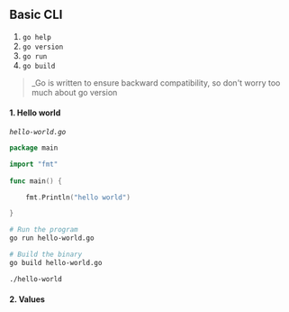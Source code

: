 
## Basic CLI

1. `go help`
2. `go version`
3. `go run`
4. `go build`

>_Go is written to ensure backward compatibility, so don't worry too much about go version

#### 1. Hello world

*`hello-world.go`*
```go
package main

import "fmt"
  
func main() {

	fmt.Println("hello world")

}
```


```bash
# Run the program
go run hello-world.go

# Build the binary
go build hello-world.go

./hello-world
```


#### 2. Values
